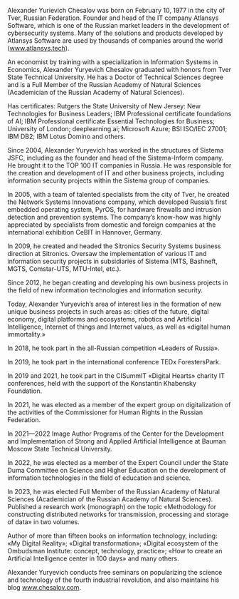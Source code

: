 Alexander Yurievich Chesalov was born on February 10, 1977 in the city of Tver, Russian Federation. Founder and head of the IT company Atlansys Software, which is one of the Russian market leaders in the development of cybersecurity systems. Many of the solutions and products developed by Atlansys Software are used by thousands of companies around the world (www.atlansys.tech).

An economist by training with a specialization in Information Systems in Economics, Alexander Yuryevich Chesalov graduated with honors from Tver State Technical University. He has a Doctor of Technical Sciences degree and is a Full Member of the Russian Academy of Natural Sciences (Academician of the Russian Academy of Natural Sciences).

Has certificates: Rutgers the State University of New Jersey: New Technologies for Business Leaders; IBM Professional certificate foundations of AI; IBM Professional certificate Essential Technologies for Business; University of London; deeplearning.ai; Microsoft Azure; BSI ISO/IEC 27001; IBM DB2; IBM Lotus Domino and others.

Since 2004, Alexander Yuryevich has worked in the structures of Sistema JSFC, including as the founder and head of the Sistema-Inform company. He brought it to the TOP 100 IT companies in Russia. He was responsible for the creation and development of IT and other business projects, including information security projects within the Sistema group of companies.

In 2005, with a team of talented specialists from the city of Tver, he created the Network Systems Innovations company, which developed Russia’s first embedded operating system, PyrOS, for hardware firewalls and intrusion detection and prevention systems. The company’s know-how was highly appreciated by specialists from domestic and foreign companies at the international exhibition CeBIT in Hannover, Germany.

In 2009, he created and headed the Sitronics Security Systems business direction at Sitronics. Oversaw the implementation of various IT and information security projects in subsidiaries of Sistema (MTS, Bashneft, MGTS, Comstar-UTS, MTU-Intel, etc.).

Since 2012, he began creating and developing his own business projects in the field of new information technologies and information security.

Today, Alexander Yuryevich’s area of interest lies in the formation of new unique business projects in such areas as: cities of the future, digital economy, digital platforms and ecosystems, robotics and Artificial Intelligence, Internet of things and Internet values, as well as «digital human immortality.»

In 2018, he took part in the all-Russian competition «Leaders of Russia».

In 2019, he took part in the international conference TEDx ForestersPark.

In 2019 and 2021, he took part in the CISummIT «Digital Hearts» charity IT conferences, held with the support of the Konstantin Khabensky Foundation.

In 2021, he was elected as a member of the expert group on digitalization of the activities of the Commissioner for Human Rights in the Russian Federation.

In 2021—2022 Image Author Programs of the Center for the Development and Implementation of Strong and Applied Artificial Intelligence at Bauman Moscow State Technical University.

In 2022, he was elected as a member of the Expert Council under the State Duma Committee on Science and Higher Education on the development of information technologies in the field of education and science.

In 2023, he was elected Full Member of the Russian Academy of Natural Sciences (Academician of the Russian Academy of Natural Sciences). Published a research work (monograph) on the topic «Methodology for constructing distributed networks for transmission, processing and storage of data» in two volumes.

Author of more than fifteen books on information technology, including: «My Digital Reality»; «Digital transformation»; «Digital ecosystem of the Ombudsman Institute: concept, technology, practice»; «How to create an Artificial Intelligence center in 100 days» and many others.

Alexander Yuryevich conducts free seminars on popularizing the science and technology of the fourth industrial revolution, and also maintains his blog www.chesalov.com.
